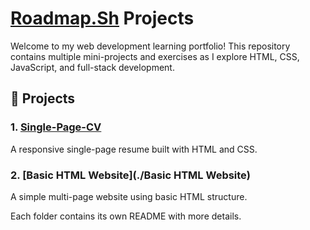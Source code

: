 # <a href="https://roadmap.sh/">Roadmap.Sh</a> Projects


Welcome to my web development learning portfolio! This repository contains multiple mini-projects and exercises as I explore HTML, CSS, JavaScript, and full-stack development.

## 📁 Projects

### 1. [Single-Page-CV](./Single-Page-CV)
A responsive single-page resume built with HTML and CSS.

### 2. [Basic HTML Website](./Basic HTML Website)
A simple multi-page website using basic HTML structure.

Each folder contains its own README with more details.
